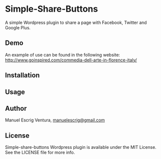 # Simple-Share-Buttons
A simple Wordpress plugin to share a page with Facebook, Twitter and Google Plus.

## Demo


An example of use can be found in the following website:
http://www.goinspired.com/commedia-dell-arte-in-florence-italy/

## Installation


## Usage



## Author

Manuel Escrig Ventura, manuelescrig@gmail.com

## License

Simple-share-buttons Wordpress plugin is available under the MIT License. See the LICENSE file for more info.
